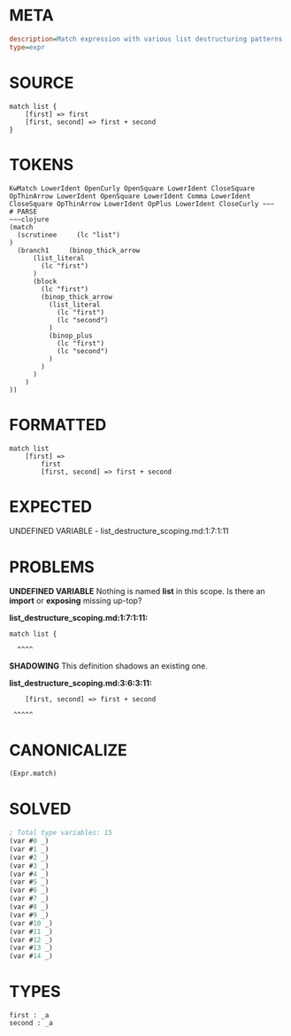 # META
~~~ini
description=Match expression with various list destructuring patterns
type=expr
~~~
# SOURCE
~~~roc
match list {
    [first] => first
    [first, second] => first + second
}
~~~
# TOKENS
~~~text
KwMatch LowerIdent OpenCurly OpenSquare LowerIdent CloseSquare OpThinArrow LowerIdent OpenSquare LowerIdent Comma LowerIdent CloseSquare OpThinArrow LowerIdent OpPlus LowerIdent CloseCurly ~~~
# PARSE
~~~clojure
(match
  (scrutinee     (lc "list")
)
  (branch1     (binop_thick_arrow
      (list_literal
        (lc "first")
      )
      (block
        (lc "first")
        (binop_thick_arrow
          (list_literal
            (lc "first")
            (lc "second")
          )
          (binop_plus
            (lc "first")
            (lc "second")
          )
        )
      )
    )
))
~~~
# FORMATTED
~~~roc
match list
	[first] =>
		first
		[first, second] => first + second
~~~
# EXPECTED
UNDEFINED VARIABLE - list_destructure_scoping.md:1:7:1:11
# PROBLEMS
**UNDEFINED VARIABLE**
Nothing is named **list** in this scope.
Is there an **import** or **exposing** missing up-top?

**list_destructure_scoping.md:1:7:1:11:**
```roc
match list {
```
      ^^^^


**SHADOWING**
This definition shadows an existing one.

**list_destructure_scoping.md:3:6:3:11:**
```roc
    [first, second] => first + second
```
     ^^^^^


# CANONICALIZE
~~~clojure
(Expr.match)
~~~
# SOLVED
~~~clojure
; Total type variables: 15
(var #0 _)
(var #1 _)
(var #2 _)
(var #3 _)
(var #4 _)
(var #5 _)
(var #6 _)
(var #7 _)
(var #8 _)
(var #9 _)
(var #10 _)
(var #11 _)
(var #12 _)
(var #13 _)
(var #14 _)
~~~
# TYPES
~~~roc
first : _a
second : _a
~~~
